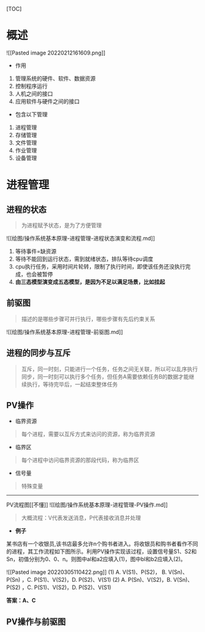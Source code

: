 [TOC]

# 概述
![[Pasted image 20220212161609.png]]

* 作用
1. 管理系统的硬件、软件、数据资源
2. 控制程序运行
3. 人机之间的接口
4. 应用软件与硬件之间的接口

* 包含以下管理
1. 进程管理
2. 存储管理
3. 文件管理
4. 作业管理
5. 设备管理

# 进程管理

## 进程的状态
> 为进程赋予状态，是为了方便管理

![[绘图/操作系统基本原理-进程管理-进程状态演变和流程.md]]

1. 等待事件=缺资源
2. 等待不能回到运行状态，需到就绪状态，排队等待cpu调度
3. cpu执行任务，采用时间片轮转，限制了执行时间，即使该任务还没执行完成，也会被暂停
4. **由三态模型演变成五态模型，是因为不足以满足场景，比如挂起**

## 前驱图
>描述的是哪些步骤可并行执行，哪些步骤有先后约束关系

![[绘图/操作系统基本原理-进程管理-前驱图.md]]

## 进程的同步与互斥
> 互斥，同一时刻，只能进行一个任务，任务之间无关联，所以可以乱序执行
> 同步，同一时刻可以执行多个任务，但任务A需要依赖任务B的数据才能继续执行，等待完毕后，一起结束整体任务

## PV操作
* 临界资源
> 每个进程，需要以互斥方式来访问的资源，称为临界资源

* 临界区
> 每个进程中访问临界资源的那段代码，称为临界区

* 信号量
> 特殊变量

-----

PV流程图[[不懂]]
![[绘图/操作系统基本原理-进程管理-PV操作.md]]

> 大概流程：V代表发送消息，P代表接收消息并处理


* **例子**

某书店有一个收银员,该书店最多允许n个购书者进入。将收银员和购书者看作不同的进程，其工作流程如下图所示。利用PV操作实现该过程，设置信号量S1、S2和Sn，初值分别为0、0、n。则图中al和a2应填入(1)，图中bl和b2应填入(2)。

![[Pasted image 20220305110422.png]]
(1) A.  V(S1)、P(S2)， B.  V(Sn)、P(Sn) ，C.  P(S1)、V(S2)，D.  P(S2)、V(S1) 
(2) A.  P(Sn)、V(S2)，B.  V(Sn)、P(S2) ，C.  P(S1)、V(S2)，D.  P(S2)、V(S1)

**答案：A、C**

## PV操作与前驱图
